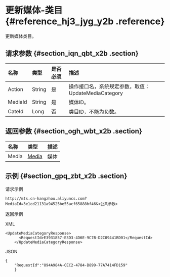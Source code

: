 # 更新媒体-类目 {#reference_hj3_jyg_y2b .reference}

更新媒体类目。

## 请求参数 {#section_iqn_qbt_x2b .section}

|名称|类型|是否必须|描述|
|:-|:-|:---|:-|
|Action|String|是|操作接口名，系统规定参数，取值：UpdateMediaCategory|
|MediaId|String|是|媒体ID。|
|CateId|Long|否|类目ID，不能为负数。|

## 返回参数 {#section_ogh_wbt_x2b .section}

|名称|类型|描述|
|:-|:-|:-|
|Media|[Media](https://help.aliyun.com/document_detail/29251.html#Media)|媒体|

## 示例 {#section_gpq_zbt_x2b .section}

请求示例

```
http://mts.cn-hangzhou.aliyuncs.com?MediaId=3e1cd21131a94525be55acf65888bf46&<公共参数>
```

返回示例

XML

```
<UpdateMediaCategoryResponse>
      <RequestId>E3931857-E3D3-4D6E-9C7B-D2C09441BD01</RequestId>
    </UpdateMediaCategoryResponse>
```

JSON

```
{
    "RequestId":"894A984A-CEC2-4784-B899-77A7414FD159"
    }
```

